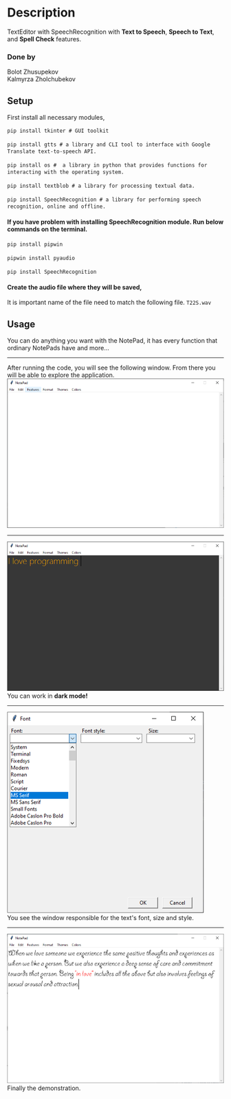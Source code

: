 # Description
TextEditor with SpeechRecognition with **Text to Speech**, **Speech to Text**, and **Spell Check** features.  

### Done by

Bolot Zhusupekov \
Kalmyrza Zholchubekov

## Setup
First install all necessary modules,
```
pip install tkinter # GUI toolkit 

pip install gtts # a library and CLI tool to interface with Google Translate text-to-speech API.

pip install os #  a library in python that provides functions for interacting with the operating system.

pip install textblob # a library for processing textual data.

pip install SpeechRecognition # a library for performing speech recognition, online and offline.

```
#### If you have problem with installing SpeechRecognition module. Run below commands on the terminal. 

```
pip install pipwin

pipwin install pyaudio

pip install SpeechRecognition
```

#### Create the audio file where they will be saved, 
It is important name of the file need to match the following file. 
`T22S.wav`

## Usage 

You can do anything you want with the NotePad, it has every function that ordinary NotePads have and more...
***
After running the code, you will see the following window. From there you will be able to explore the application. 
![](Images/first.png)
***
![](Images/night_on.png)\
You can work in **dark mode!**

***
![](Images/font.png)\
You see the window responsible for the text's font, size and style.

***
![](Images/demonstration.png)\
Finally the demonstration. 





